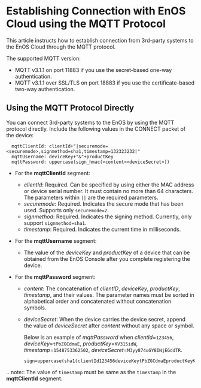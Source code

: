 # Establishing Connection with EnOS Cloud using the MQTT Protocol

This article instructs how to establish connection from 3rd-party systems to the EnOS Cloud through the MQTT protocol.

The supported MQTT version:

- MQTT v3.1.1 on port 11883 if you use the secret-based one-way authentication.
- MQTT v3.1.1 over SSL/TLS on port 18883 if you use the certificate-based two-way authentication.


## Using the MQTT Protocol Directly

You can connect 3rd-party systems to the EnOS by using the MQTT protocol directly. Include the following values in the CONNECT packet of the device:

```
  mqttClientId: clientId+"|securemode=<securemode>,signmethod=sha1,timestamp=132323232|"
  mqttUsername: deviceKey+"&"+productKey
  mqttPassword: uppercase(sign_hmac(<content><deviceSecret>))
```
- For the **mqttClientId** segment:

  - _clientId_: Required. Can be specified by using either the MAC address or device serial number. It must contain no more than 64 characters. The parameters within  ``||`` are the required parameters. 
  - _securemode_: Required. Indicates the secure mode that has been used. Supports only `securemode=2`.
  - _signmethod_: Required. Indicates the signing method. Currently, only support `signmethod=sha1`.
  - _timestamp_: Required. Indicates the current time in milliseconds.

- For the **mqttUsername** segment:

  - The value of the _deviceKey_ and _productKey_ of a device that can be obtained from the EnOS Console after you complete registering the device.

- For the **mqttPassword** segment:

  <!-- - You can use the [Password Generation Tool](../../_static/nonsdk_enosmqttsign_index.html) to generate the password quickly.-->

  - _content_: The concatenation of _clientID_, _deviceKey_, _productKey_, _timestamp_, and their values. The parameter names must be sorted in alphabetical order and concatenated without concatenation symbols.  

  - _deviceSecret_: When the device carries the device secret, append the value of _deviceSecret_ after _content_ without any space or symbol.

    Below is an example of _mqttPassword_ when _clientId_=`123456`, _deviceKey_=`tPbZGCdmaE`, _productKey_=`KV315idW`, _timestamp_=`1548753362502`, _deviceSecret_=`M3yy874uGY8INjEGddTR`.

    ```
    sign=uppercase(sha1(clientId123456deviceKeytPbZGCdmaEproductKeyKV315idWtimestamp1548753362502M3yy874uGY8INjEGddTR))
    ```

.. note:: The value of `timestamp` must be same as the `timestamp` in the **mqttClientId** segment.


<!--end-->
